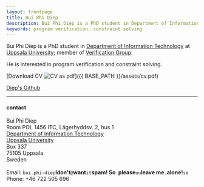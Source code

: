 ```yaml
---
layout: frontpage
title: Bui Phi Diep 
description: Bui Phi Diep is a PhD student in Department of Information Technology at Uppsala University; 
keywords: program verification, constraint solving
---
```

<!---
<div class="navbar">
  <div class="navbar-inner">
      <ul class="nav">
          <li><a href="{{ BASE_PATH }}/assets/cv.pdf">cv</a></li>
          <li><a href="https://github.com/diepbp">github</a></li>            
      </ul>
  </div>
</div>
-->
Bui Phi Diep is a PhD student in 
[Department of Information Technology](http://www.it.uu.se/) 
at
[Uppsala University](http://www.uu.se/);
member of 
[Verification Group](http://www.it.uu.se/research/docs/fm/apv). 

He is interested in program verification and constraint solving.

[Download CV ![CV as pdf](icons16/pdf-icon.png)]({{ BASE_PATH }}/assets/cv.pdf)

<a href="https://github.com/diepbp"> Diep's Github</a><br/>

---

<div class="container">
<h4><a name="contact information"></a>contact</h4>

<div class="row-fluid">
<div class="span5">
Bui Phi Diep<br/>
Room POL 1456 ITC, Lägerhyddsv. 2, hus 1 <br/>
<a href="http://www.it.uu.se/"> Department of Information Technology</a><br/>
<a href="http://www.uu.se/"> Uppsala University</a><br/> 
Box 337<br/>
75105 Uppsala<br/>
Sweden<br/><br/>

<div id="hide_email">
Email: <code>bui.phi-diep</code><b>I</b><code></code><b>don't</b><code>@</code><b>want</b><code>it</code><b>spam!
</b><code></code><b>So</b><code>.</code><b>please</b><code>uu</code><b>leave
</b><code></code><b>me</b><code>.</code><b>alone</b><code></code><b>!</b><code>se</code><br/>
Phone: +46 722 505 696
</div>
</div>
<!---
 <div class="span2">
 <a href="../assets/pics/karl_2014-03-30.jpg">
 <img src="../assets/pics/karl_2014-03-30_small.jpg"
 title="Bui Phi Diep" alt="Bui Phi Diep"/></a>
 </div> -->
</div>
</div>


<!---
<table class="wide">
<tr>
  <td class="left">
    <a href="pages/publpics/iplotCorr.html">
        <img src="assets/publpics/iplotCorr.png" alt="R/qtlcharts example" title="R/qtlcharts example"/>
    </a>
  </td>
  <td class="right">
    <a href="pages/publpics/tian2016_fig4.html">
        <img src="assets/publpics/tian2016_fig4.png" alt="Tian et
        al. (2016) Fig 4" title="Tian et al. (2016) Fig 4"/>
    </a>
  </td>
</tr>
<tr>
  <td class="left">
    <a href="pages/publpics/samplemixups_fig7.html">
        <img src="assets/publpics/samplemixups_fig7.png" alt="Broman et al. (2013) Fig 7" title="Broman et al. (2013) Fig 7"/>
    </a>
  </td>
  <td class="right">
    <a href="pages/publpics/isletc6_fig4.html">
        <img src="assets/publpics/isletc6_fig4.png" alt="Tian et al. (2015) Fig 4" title="Tian et al. (2015) Fig 4"/>
    </a>
  </td>
</tr>
</table>

<div class="navbar">
  <div class="navbar-inner">
      <ul class="nav">
          <li><a href="morefigs.html">see more figures</a></li>
      </ul>
  </div>
</div>
-->